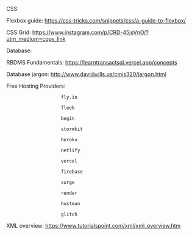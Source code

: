 CSS:

Flexbox guide: https://css-tricks.com/snippets/css/a-guide-to-flexbox/

CSS Grid: https://www.instagram.com/p/CRD-45jsVnO/?utm_medium=copy_link

Database:

RBDMS Fundamentals: https://learntransactsql.vercel.app/concepts

Database jargon: http://www.davidwills.us/cmis320/jargon.html

Free Hosting Providers: 

                        fly.io

                        fleek
                        
                        begin
                        
                        stormkit
                        
                        heroku
                        
                        netlify
                        
                        vercel
                        
                        firebase
                        
                        surge
                        
                        render
                        
                        hostman
                        
                        glitch
                       
XML overview: https://www.tutorialspoint.com/xml/xml_overview.htm
